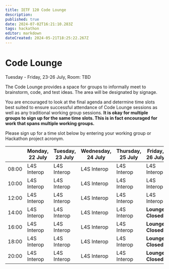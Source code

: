 ```yaml
---
title: IETF 120 Code Lounge
description: 
published: true
date: 2024-07-02T16:21:10.283Z
tags: hackathon
editor: markdown
dateCreated: 2024-05-21T18:25:22.267Z
---
```


# Code Lounge
Tuesday - Friday, 23-26 July, Room: TBD

The Code Lounge provides a space for groups to informally meet to brainstorm, code, and test ideas. The area will be designated by signage. 

You are encouraged to look at the final agenda and determine time slots best suited to ensure successful attendance of Code Lounge sessions as well as any traditional working group sessions. **It is okay for multiple groups to sign up for the same time slots. This is in fact encouraged for work that spans multiple working groups.**

Please sign up for a time slot below by entering your working group or Hackathon project acronym.

|      | Monday, 22 July | Tuesday, 23 July | Wednesday, 24 July |  Thursday, 25 July | Friday, 26 July |  
|-------|------|------|------|------|------|
| 08:00 | L4S Interop  | L4S Interop  | L4S Interop | L4S Interop  |  L4S Interop  |
| 10:00 | L4S Interop  | L4S Interop  | L4S Interop | L4S Interop | L4S Interop |
| 12:00 | L4S Interop  | L4S Interop  | L4S Interop | L4S Interop | L4S Interop  |     
| 14:00 | L4S Interop  | L4S Interop     | L4S Interop | L4S Interop | **Lounge Closed** |
| 16:00 | L4S Interop  | L4S Interop     | L4S Interop | L4S Interop | **Lounge Closed** |                         
| 18:00 | L4S Interop  | L4S Interop     | L4S Interop | L4S Interop | **Lounge Closed** |  
| 20:00 | L4S Interop  | L4S Interop     | L4S Interop | L4S Interop | **Lounge Closed** |
